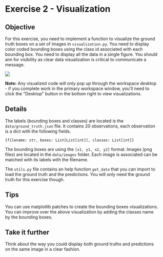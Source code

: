 # Exercise 2 - Visualization

## Objective

For this exercise, you need to implement a function to visualize the ground truth boxes
on a set of images in `visualization.py`. You need to display color coded bounding boxes using the class id associated
with each bounding box. You need to display all the data in a single figure.
You should aim for visibility as clear data visualization is critical to communicate a message.

![](example.png)

**Note:** Any visualized code will only pop up through the workspace desktop - if you complete work in the primary workspace window, you'll need to click the "Desktop" button in the bottom right to view visualizations.

## Details

The labels (bounding boxes and classes) are located is the `data/ground_truth.json` file. It contains 20 observations, each observation is a dict
with the following fields.

```
{filename: str, boxes: List[List[int]], classes: List[int]}
```
The bounding boxes are using the `[x1, y1, x2, y2]` format. Images (png files) are located in the `data/images` folder. Each image is associated can be matched with its labels with the filename. 

The `utils.py` file contains an help function `get_data` that you can import to load the ground truth and the predictions. You will only need the ground truth for 
this exercise though. 

## Tips
You can use matplotlib patches to create the bounding boxes visualizations. You can improve over the above visualization by adding the classes name by the bounding boxes. 

## Take it further
Think about the way you could display both ground truths and predictions on the same image in a clear fashion.